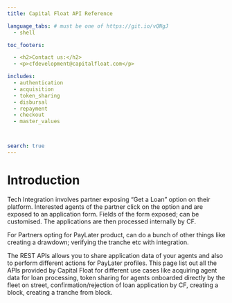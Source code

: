 ```yaml
---
title: Capital Float API Reference

language_tabs: # must be one of https://git.io/vQNgJ
  - shell

toc_footers:

  - <h2>Contact us:</h2>
  - <p>cfdevelopment@capitalfloat.com</p>

includes:
  - authentication
  - acquisition
  - token_sharing
  - disbursal
  - repayment
  - checkout
  - master_values



search: true
---
```


# Introduction

Tech Integration involves partner exposing “Get a Loan” option on their platform. Interested agents of the partner click on the option and are exposed to an application form. Fields of the form exposed; can be customised. The applications are then processed internally by CF.

For Partners opting for PayLater product, can do a bunch of other things like creating a drawdown; verifying the tranche etc with integration.

The REST APIs allows you to share application data of your agents and also to perform different actions for PayLater profiles. This page list out all the APIs provided by Capital Float for different use cases like acquiring agent data for loan processing, token sharing for agents onboarded directly by the fleet on street, confirmation/rejection of loan application by CF, creating a block, creating a tranche from block.
